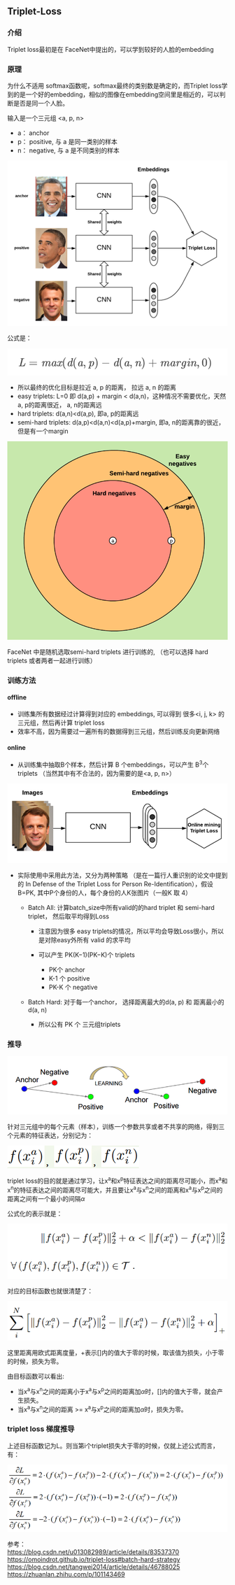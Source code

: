 ## Triplet-Loss

### 介绍
Triplet loss最初是在 FaceNet中提出的，可以学到较好的人脸的embedding

### 原理

为什么不适用 softmax函数呢，softmax最终的类别数是确定的，而Triplet loss学到的是一个好的embedding，相似的图像在embedding空间里是相近的，可以判断是否是同一个人脸。

输入是一个三元组 <a, p, n>
- a： anchor
- p： positive, 与 a 是同一类别的样本
- n： negative, 与 a 是不同类别的样本

![欧式距离](../../../images/tripletlos.png)

公式是：

![欧式距离](../../../images/tripletloss1.png)

- 所以最终的优化目标是拉近 a, p 的距离， 拉远 a, n 的距离
- easy triplets: L=0 即 d(a,p) + margin < d(a,n)，这种情况不需要优化，天然a, p的距离很近， a, n的距离远
- hard triplets: d(a,n)<d(a,p), 即a, p的距离远
- semi-hard triplets: d(a,p)<d(a,n)<d(a,p)+margin, 即a, n的距离靠的很近，但是有一个margin

![欧式距离](../../../images/tripletloss2.png)

FaceNet 中是随机选取semi-hard triplets 进行训练的, （也可以选择 hard triplets 或者两者一起进行训练）

### 训练方法

#### offline

- 训练集所有数据经过计算得到对应的 embeddings, 可以得到 很多<i, j, k> 的三元组，然后再计算 triplet loss
- 效率不高，因为需要过一遍所有的数据得到三元组，然后训练反向更新网络

#### online

- 从训练集中抽取B个样本，然后计算 B 个embeddings，可以产生 B<sup>3</sup>个 triplets （当然其中有不合法的，因为需要的是<a, p, n>）
  
![欧式距离](../../../images/tripletloss3.png)

- 实际使用中采用此方法，又分为两种策略 （是在一篇行人重识别的论文中提到的 In Defense of the Triplet Loss for Person Re-Identification），假设 B=PK, 其中P个身份的人，每个身份的人K张图片（一般K 取 4）
 
  - Batch All: 计算batch_size中所有valid的的hard triplet 和 semi-hard triplet， 然后取平均得到Loss

    - 注意因为很多 easy triplets的情况，所以平均会导致Loss很小，所以是对除easy外所有 valid 的求平均
    - 可以产生 PK(K−1)(PK−K)个 triplets

      - PK个 anchor
      - K-1 个 positive
      - PK-K 个 negative

  - Batch Hard: 对于每一个anchor， 选择距离最大的d(a, p) 和 距离最小的 d(a, n)
  
    - 所以公有 PK 个 三元组triplets


### 推导

![欧式距离](../../../images/tripletloss4)

针对三元组中的每个元素（样本），训练一个参数共享或者不共享的网络，得到三个元素的特征表达，分别记为：

![欧式距离](../../../images/tripletloss5)

triplet loss的目的就是通过学习，让x<sup>a</sup>和x<sup>p</sup>特征表达之间的距离尽可能小，而x<sup>a</sup>和x<sup>n</sup>的特征表达之间的距离尽可能大，并且要让x<sup>a</sup>与x<sup>n</sup>之间的距离和x<sup>a</sup>与x<sup>p</sup>之间的距离之间有一个最小的间隔$\alpha$

公式化的表示就是：

![欧式距离](../../../images/tripletloss6)

对应的目标函数也就很清楚了：

![欧式距离](../../../images/tripletloss7)

这里距离用欧式距离度量，+表示[]内的值大于零的时候，取该值为损失，小于零的时候，损失为零。

由目标函数可以看出:

- 当x<sup>a</sup>与x<sup>n</sup>之间的距离小于x<sup>a</sup>与x<sup>p</sup>之间的距离加$\alpha$时，[]内的值大于零，就会产生损失。
- 当x<sup>a</sup>与x<sup>n</sup>之间的距离 >= x<sup>a</sup>与x<sup>p</sup>之间的距离加$\alpha$时，损失为零。

### triplet loss 梯度推导

上述目标函数记为L。则当第i个triplet损失大于零的时候，仅就上述公式而言，有：

![欧式距离](../../../images/tripletloss8)


参考：  
https://blog.csdn.net/u013082989/article/details/83537370  
https://omoindrot.github.io/triplet-loss#batch-hard-strategy
https://blog.csdn.net/tangwei2014/article/details/46788025  
https://zhuanlan.zhihu.com/p/101143469